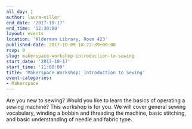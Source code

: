 ```yaml
---
all_day: 1
author: laura-miller
end_date: '2017-10-17'
end_time: '12:30:00'
layout: events
location: 'Alderman Library, Room 423'
published-date: 2017-10-09 18:22:39+00:00
rsvp: 0
slug: makerspace-workshop-introduction-to-sewing
start_date: '2017-10-17'
start_time: '11:00:00'
title: 'Makerspace Workshop: Introduction to Sewing'
event-categories:
- Makerspace
---
```


Are you new to sewing? Would you like to learn the basics of operating a sewing machine? This workshop is for you. We will cover general sewing vocabulary, winding a bobbin and threading the machine, basic stitching, and basic understanding of needle and fabric type.
